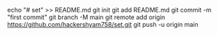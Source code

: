 echo "# set" >> README.md
git init
git add README.md
git commit -m "first commit"
git branch -M main
git remote add origin https://github.com/hackershyam758/set.git
git push -u origin main
